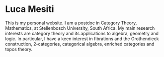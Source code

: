 # Luca Mesiti

This is my personal website. I am a postdoc in Category Theory, Mathematics, at Stellenbosch University, South Africa. My main research interests are category theory and its applications to algebra, geometry and logic. In particular, I have a keen interest in fibrations and the Grothendieck construction, 2-categories, categorical algebra, enriched categories and topos theory.
